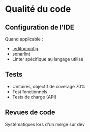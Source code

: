 # Qualité du code
## Configuration de l'IDE
Quand applicable :
- [.editorconfig](https://editorconfig.org/)
- [sonarlint](https://www.sonarlint.org/)
- Linter spécifique au langage utilisé
## Tests
- Unitaires, objectif de coverage 70%
- Test fonctionnels
- Tests de charge (API)
## Revues de code
Systématiques lors d'un merge sur dev
